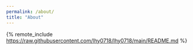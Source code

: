 ```yaml
---
permalink: /about/
title: "About"
---
```


{% remote_include https://raw.githubusercontent.com/lhy0718/lhy0718/main/README.md %}